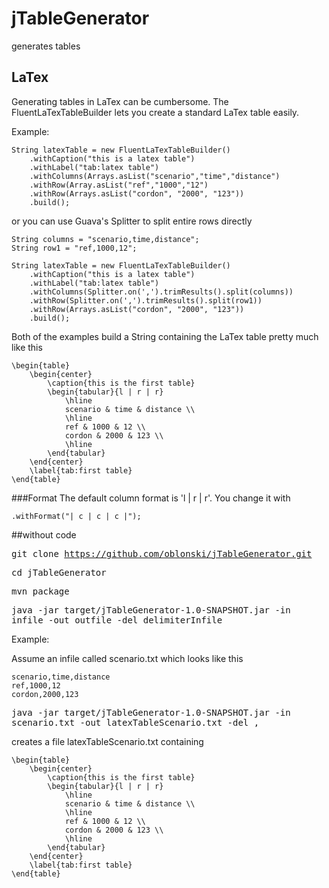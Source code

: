 # jTableGenerator
generates tables

## LaTex

Generating tables in LaTex can be cumbersome. The
FluentLaTexTableBuilder lets you create a standard LaTex table easily.

Example:

<pre><code>String latexTable = new FluentLaTexTableBuilder()
	.withCaption("this is a latex table")
	.withLabel("tab:latex table")
    .withColumns(Arrays.asList("scenario","time","distance")
    .withRow(Array.asList("ref","1000","12")
    .withRow(Arrays.asList("cordon", "2000", "123"))
    .build();
</code></pre>

or you can use Guava's Splitter to split entire rows directly

<pre><code>String columns = "scenario,time,distance";
String row1 = "ref,1000,12";

String latexTable = new FluentLaTexTableBuilder()
	.withCaption("this is a latex table")
	.withLabel("tab:latex table")
    .withColumns(Splitter.on(',').trimResults().split(columns))
    .withRow(Splitter.on(',').trimResults().split(row1))
    .withRow(Arrays.asList("cordon", "2000", "123"))
    .build();
</code></pre>

Both of the examples build a String containing the LaTex table pretty much like this

<pre><code>\begin{table}
	\begin{center}
		\caption{this is the first table}
		\begin{tabular}{l | r | r}
			\hline
			scenario & time & distance \\
			\hline
			ref & 1000 & 12 \\
			cordon & 2000 & 123 \\
			\hline
		\end{tabular}
	\end{center}
	\label{tab:first table}
\end{table}
</code></pre>

###Format
The default column format is 'l | r | r'. You change it with

<code>.withFormat("| c | c | c |");</code>

##without code

<kbd>git clone https://github.com/oblonski/jTableGenerator.git</kbd>

<kbd>cd jTableGenerator</kbd>

<kbd>mvn package</kbd>

<kbd>java -jar target/jTableGenerator-1.0-SNAPSHOT.jar -in infile -out outfile -del delimiterInfile</kbd>

Example:

Assume an infile called scenario.txt which looks like this
<pre><code>scenario,time,distance
ref,1000,12
cordon,2000,123
</code></pre>

<kbd>java -jar target/jTableGenerator-1.0-SNAPSHOT.jar -in scenario.txt -out latexTableScenario.txt -del ,</kbd>

creates a file latexTableScenario.txt containing

<pre><code>\begin{table}
	\begin{center}
		\caption{this is the first table}
		\begin{tabular}{l | r | r}
			\hline
			scenario & time & distance \\
			\hline
			ref & 1000 & 12 \\
			cordon & 2000 & 123 \\
			\hline
		\end{tabular}
	\end{center}
	\label{tab:first table}
\end{table}
</code></pre>


 

